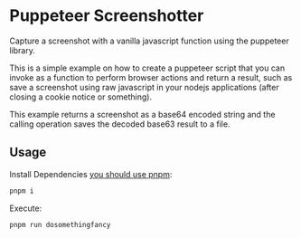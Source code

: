 # Puppeteer Screenshotter

Capture a screenshot with a vanilla javascript function using the puppeteer library.

This is a simple example on how to create a puppeteer script that you can invoke as a function to perform browser actions and return a result, such as save a screenshot using raw javascript in your nodejs applications (after closing a cookie notice or something).

This example returns a screenshot as a base64 encoded string and the calling operation saves the decoded base63 result to a file.

## Usage

Install Dependencies [you should use pnpm](https://pnpm.io/):

```sh
pnpm i
```

Execute:

```sh
pnpm run dosomethingfancy
```
